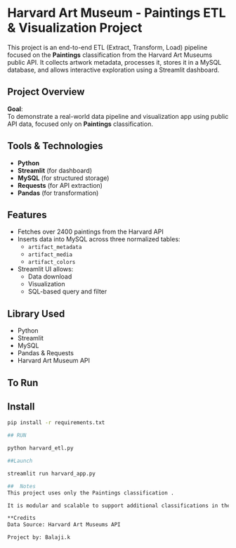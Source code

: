 #  Harvard Art Museum - Paintings ETL & Visualization Project

This project is an end-to-end ETL (Extract, Transform, Load) pipeline focused on the **Paintings** classification from the Harvard Art Museums public API. It collects artwork metadata, processes it, stores it in a MySQL database, and allows interactive exploration using a Streamlit dashboard.



##  Project Overview

**Goal**:  
To demonstrate a real-world data pipeline and visualization app using public API data, focused only on **Paintings** classification.



##  Tools & Technologies

- **Python**
- **Streamlit** (for dashboard)
- **MySQL** (for structured storage)
- **Requests** (for API extraction)
- **Pandas** (for transformation)


## Features

- Fetches over 2400 paintings from the Harvard API
- Inserts data into MySQL across three normalized tables:
  - `artifact_metadata`
  - `artifact_media`
  - `artifact_colors`
- Streamlit UI allows:
  - Data download
  - Visualization
  - SQL-based query and filter



##  Library Used

- Python
- Streamlit
- MySQL
- Pandas & Requests
- Harvard Art Museum API



## To Run

## Install 
```bash
pip install -r requirements.txt

## RUN

python harvard_etl.py

##Launch

streamlit run harvard_app.py

##  Notes
This project uses only the Paintings classification .

It is modular and scalable to support additional classifications in the future.

**Credits
Data Source: Harvard Art Museums API

Project by: Balaji.k  